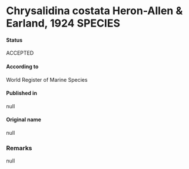 Chrysalidina costata Heron-Allen & Earland, 1924 SPECIES
=======

#### Status
ACCEPTED

#### According to
World Register of Marine Species

#### Published in
null

#### Original name
null

### Remarks
null